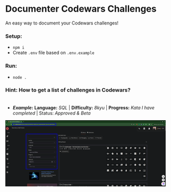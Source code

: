 # Documenter Codewars Challenges

An easy way to document your Codewars challenges!

### Setup:
- `npm i`
- Create `.env` file based on `.env.example`

### Run: 
- `node .`

### Hint: How to get a list of challenges in Codewars?<br><br>

- **_Example_:** **Language:** _SQL_ | **Difficulty:** _8kyu_ | **Progress:** _Kata I have completed_ | Status: _Approved & Beta_

<img src='./img/get_codewars_challenges_link_list.png'></img>


